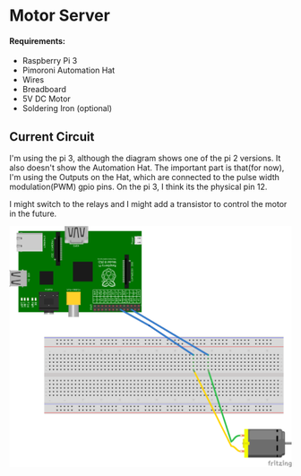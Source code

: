 # Motor Server

#### Requirements:
- Raspberry Pi 3
- Pimoroni Automation Hat
- Wires
- Breadboard
- 5V DC Motor
- Soldering Iron (optional)

## Current Circuit
I'm using the pi 3, although the diagram shows one of the pi 2 versions. It also doesn't show the Automation Hat. The important part is that(for now), I'm using the Outputs on the Hat, which are connected to the pulse width modulation(PWM) gpio pins. On the pi 3, I think its the physical pin 12. 

I might switch to the relays and I might add a transistor to control the motor in the future.

![current diagram](https://raw.githubusercontent.com/xHeliotrope/motor_server/assets/assets/basic_motor_on_rpi_pwm.png)
